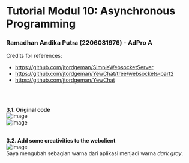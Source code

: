 # Tutorial Modul 10:  Asynchronous Programming
### Ramadhan Andika Putra (2206081976) - AdPro A <br>
Credits for references:<br>
* https://github.com/jtordgeman/SimpleWebsocketServer
* https://github.com/jtordgeman/YewChat/tree/websockets-part2
* https://github.com/jtordgeman/YewChat
<br>
<br>

**3.1. Original code**<br>
![image](https://github.com/adhan-857/tutorial-1/assets/119088782/61e2776c-8259-4496-a484-a28d581c242a)<br>
![image](https://github.com/adhan-857/tutorial-1/assets/119088782/7fcd668b-77a6-46ca-9108-2ccf8b2003bb)
<br>
<br>

**3.2. Add some creativities to the webclient**<br>
![image](https://github.com/adhan-857/tutorial-1/assets/119088782/ecc9a128-cbff-4e54-a9fb-6d1b8ab9b1ce)<br>
Saya mengubah sebagian warna dari aplikasi menjadi warna *dark gray*.